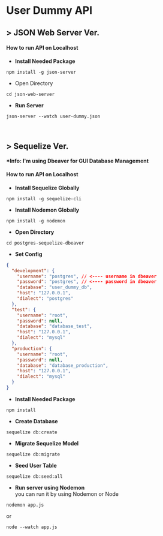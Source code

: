 # User Dummy API

## > JSON Web Server Ver.

#### How to run API on Localhost  

+ **Install Needed Package**
```
npm install -g json-server
```

+ Open Directory
```
cd json-web-server
```

+ **Run Server**
```
json-server --watch user-dummy.json
```

&nbsp;

## > Sequelize Ver.

__*Info: I'm using Dbeaver for GUI Database Management__

#### How to run API on Localhost  

+ **Install Sequelize Globally**
```
npm install -g sequelize-cli
```

+ **Install Nodemon Globally**
```
npm install -g nodemon
```

+ **Open Directory**
```
cd postgres-sequelize-dbeaver
```

+ **Set Config**
```json
{
  "development": {
    "username": "postgres", // <---- username in dbeaver
    "password": "postgres", // <---- password in dbeaver
    "database": "user_dummy_db",
    "host": "127.0.0.1",
    "dialect": "postgres"
  },
  "test": {
    "username": "root",
    "password": null,
    "database": "database_test",
    "host": "127.0.0.1",
    "dialect": "mysql"
  },
  "production": {
    "username": "root",
    "password": null,
    "database": "database_production",
    "host": "127.0.0.1",
    "dialect": "mysql"
  }
}

```

+ **Install Needed Package**
```
npm install
```

+ **Create Database**
```
sequelize db:create
```

+ **Migrate Sequelize Model**
```
sequelize db:migrate
```

+ **Seed User Table**
```
sequelize db:seed:all
```

+ **Run server using Nodemon**  
you can run it by using Nodemon or Node
```
nodemon app.js
```
  or
```
node --watch app.js
```   


